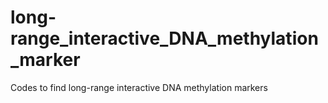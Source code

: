 # long-range_interactive_DNA_methylation_marker
Codes to find long-range interactive DNA methylation markers 
